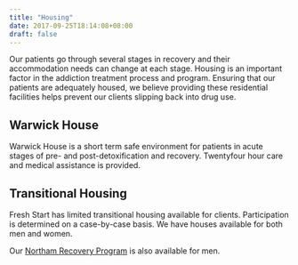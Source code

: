 ```yaml
---
title: "Housing"
date: 2017-09-25T18:14:08+08:00
draft: false
---
```


Our patients go through several stages in recovery and their accommodation needs can change at each stage. Housing is an important factor in the addiction treatment process and program. Ensuring that our patients are adequately housed, we believe providing these residential facilities helps prevent our clients slipping back into drug use.

## Warwick House

Warwick House is a short term safe environment for patients in acute stages of pre- and post-detoxification and recovery. Twentyfour hour care and medical assistance is provided.

## Transitional Housing

Fresh Start has limited transitional housing available for clients. Participation is determined on a case-by-case basis. We have houses available for both men and women.

Our [Northam Recovery Program](/services/rehabilitation) is also available for men.
